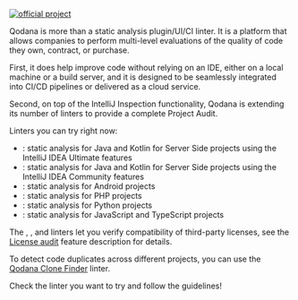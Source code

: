 [//]: # (title: Qodana linters)

[![official project](https://jb.gg/badges/official-flat-square.svg)](https://confluence.jetbrains.com/display/ALL/JetBrains+on+GitHub)


Qodana is more than a static analysis plugin/UI/CI linter. It is a platform that allows companies to perform multi-level evaluations of the quality of code they own, contract, or purchase.

First, it does help improve code without relying on an IDE, either on a local machine or a build server, and it is designed to be seamlessly integrated into CI/CD pipelines or delivered as a cloud service.

Second, on top of the IntelliJ Inspection functionality, Qodana is extending its number of linters to provide a complete Project Audit. 

Linters you can try right now:
* [](qodana-jvm.md): static analysis for Java and Kotlin for Server Side projects using the IntelliJ IDEA Ultimate features
* [](qodana-jvm-community.md): static analysis for Java and Kotlin for Server Side projects using the IntelliJ IDEA Community features
* [](qodana-jvm-android.md): static analysis for Android projects
* [](qodana-php.md): static analysis for PHP projects
* [](qodana-python.md): static analysis for Python projects
* [](qodana-js.md): static analysis for JavaScript and TypeScript projects

The [](qodana-jvm.md), [](qodana-php.md), and [](qodana-js.md) linters let you verify compatibility of third-party 
licenses, see the [License audit](license-audit.xml) feature description for details.

To detect code duplicates across different projects, you can use the [Qodana Clone Finder](about-clone-finder.md) linter.

Check the linter you want to try and follow the guidelines!


